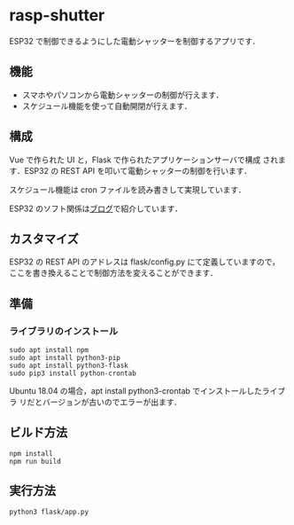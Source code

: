 # rasp-shutter

ESP32 で制御できるようにした電動シャッターを制御するアプリです．

## 機能

- スマホやパソコンから電動シャッターの制御が行えます．
- スケジュール機能を使って自動開閉が行えます．

## 構成

Vue で作られた UI と，Flask で作られたアプリケーションサーバで構成
されます．ESP32 の REST API を叩いて電動シャッターの制御を行います．

スケジュール機能は cron ファイルを読み書きして実現しています．

ESP32 のソフト関係は[ブログ](https://rabbit-note.com/2019/03/17/shutter-automation/)で紹介しています．

## カスタマイズ

ESP32 の REST API のアドレスは flask/config.py にて定義していますので，
ここを書き換えることで制御方法を変えることができます．

## 準備

### ライブラリのインストール

```bash:bash
sudo apt install npm
sudo apt install python3-pip
sudo apt install python3-flask
sudo pip3 install python-crontab
```

Ubuntu 18.04 の場合，apt install python3-crontab でインストールしたライブラ
リだとバージョンが古いのでエラーが出ます．

## ビルド方法

```bash:bash
npm install
npm run build
```

## 実行方法

```bash:bash
python3 flask/app.py
```
